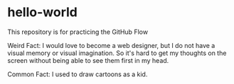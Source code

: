 # hello-world
This repository is for practicing the GitHub Flow

Weird Fact: I would love to become a web designer, but I do not have a visual memory or visual imagination. So it's hard to get my thoughts on the screen without being able to see them first in my head. 

Common Fact: I used to draw cartoons as a kid.
